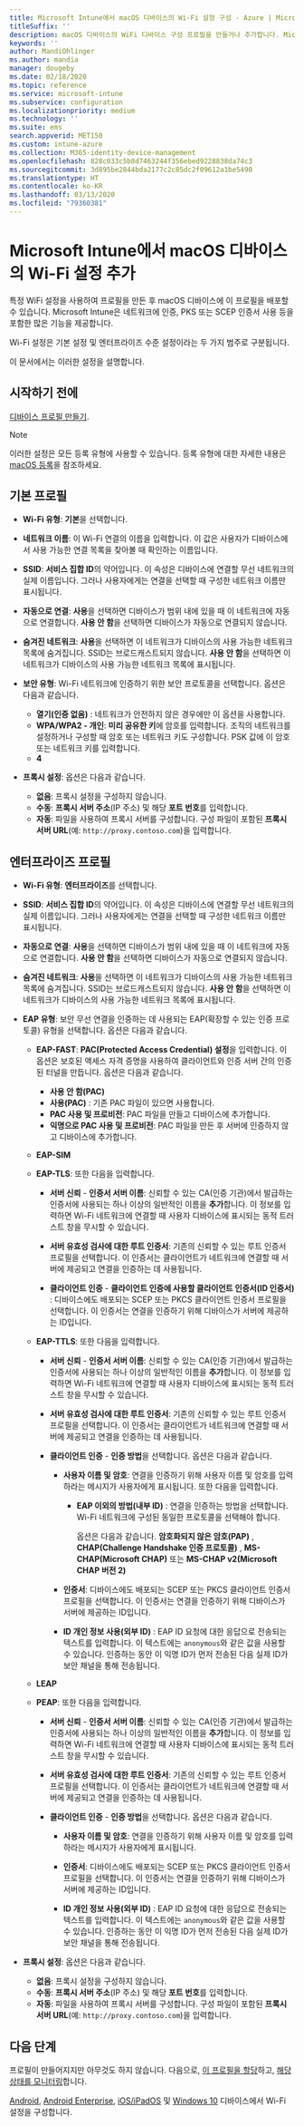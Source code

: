 ```yaml
---
title: Microsoft Intune에서 macOS 디바이스의 Wi-Fi 설정 구성 - Azure | Microsoft Docs
titleSuffix: ''
description: macOS 디바이스의 WiFi 디바이스 구성 프로필을 만들거나 추가합니다. Microsoft Intune에서 인증서 추가, EAP 유형 선택 및 인증 방법 선택을 포함하여 다양한 설정을 확인합니다.
keywords: ''
author: MandiOhlinger
ms.author: mandia
manager: dougeby
ms.date: 02/18/2020
ms.topic: reference
ms.service: microsoft-intune
ms.subservice: configuration
ms.localizationpriority: medium
ms.technology: ''
ms.suite: ems
search.appverid: MET150
ms.custom: intune-azure
ms.collection: M365-identity-device-management
ms.openlocfilehash: 828c033c5b8d7463244f356ebed9228838da74c3
ms.sourcegitcommit: 3d895be2844bda2177c2c85dc2f09612a1be5490
ms.translationtype: HT
ms.contentlocale: ko-KR
ms.lasthandoff: 03/13/2020
ms.locfileid: "79360381"
---
```

# <a name="add-wi-fi-settings-for-macos-devices-in-microsoft-intune"></a>Microsoft Intune에서 macOS 디바이스의 Wi-Fi 설정 추가

특정 WiFi 설정을 사용하여 프로필을 만든 후 macOS 디바이스에 이 프로필을 배포할 수 있습니다. Microsoft Intune은 네트워크에 인증, PKS 또는 SCEP 인증서 사용 등을 포함한 많은 기능을 제공합니다.

Wi-Fi 설정은 기본 설정 및 엔터프라이즈 수준 설정이라는 두 가지 범주로 구분됩니다.

이 문서에서는 이러한 설정을 설명합니다.

## <a name="before-you-begin"></a>시작하기 전에

[디바이스 프로필 만들기](device-profile-create.md).

> [!NOTE]
> 이러한 설정은 모든 등록 유형에 사용할 수 있습니다. 등록 유형에 대한 자세한 내용은 [macOS 등록](../enrollment/macos-enroll.md)을 참조하세요.

## <a name="basic-profiles"></a>기본 프로필

- **Wi-Fi 유형**: **기본**을 선택합니다.
- **네트워크 이름**: 이 Wi-Fi 연결의 이름을 입력합니다. 이 값은 사용자가 디바이스에서 사용 가능한 연결 목록을 찾아볼 때 확인하는 이름입니다.
- **SSID**: **서비스 집합 ID**의 약어입니다. 이 속성은 디바이스에 연결할 무선 네트워크의 실제 이름입니다. 그러나 사용자에게는 연결을 선택할 때 구성한 네트워크 이름만 표시됩니다.
- **자동으로 연결**: **사용**을 선택하면 디바이스가 범위 내에 있을 때 이 네트워크에 자동으로 연결합니다. **사용 안 함**을 선택하면 디바이스가 자동으로 연결되지 않습니다.
- **숨겨진 네트워크**: **사용**을 선택하면 이 네트워크가 디바이스의 사용 가능한 네트워크 목록에 숨겨집니다. SSID는 브로드캐스트되지 않습니다. **사용 안 함**을 선택하면 이 네트워크가 디바이스의 사용 가능한 네트워크 목록에 표시됩니다.
- **보안 유형**: Wi-Fi 네트워크에 인증하기 위한 보안 프로토콜을 선택합니다. 옵션은 다음과 같습니다.

  - **열기(인증 없음)** : 네트워크가 안전하지 않은 경우에만 이 옵션을 사용합니다.
  - **WPA/WPA2 - 개인**: **미리 공유한 키**에 암호를 입력합니다. 조직의 네트워크를 설정하거나 구성할 때 암호 또는 네트워크 키도 구성합니다. PSK 값에 이 암호 또는 네트워크 키를 입력합니다.
  - **4**

- **프록시 설정**: 옵션은 다음과 같습니다.
  - **없음**: 프록시 설정을 구성하지 않습니다.
  - **수동**: **프록시 서버 주소**(IP 주소) 및 해당 **포트 번호**를 입력합니다.
  - **자동**: 파일을 사용하여 프록시 서버를 구성합니다. 구성 파일이 포함된 **프록시 서버 URL**(예: `http://proxy.contoso.com`)을 입력합니다.

## <a name="enterprise-profiles"></a>엔터프라이즈 프로필

- **Wi-Fi 유형**: **엔터프라이즈**를 선택합니다.
- **SSID**: **서비스 집합 ID**의 약어입니다. 이 속성은 디바이스에 연결할 무선 네트워크의 실제 이름입니다. 그러나 사용자에게는 연결을 선택할 때 구성한 네트워크 이름만 표시됩니다.
- **자동으로 연결**: **사용**을 선택하면 디바이스가 범위 내에 있을 때 이 네트워크에 자동으로 연결합니다. **사용 안 함**을 선택하면 디바이스가 자동으로 연결되지 않습니다.
- **숨겨진 네트워크**: **사용**을 선택하면 이 네트워크가 디바이스의 사용 가능한 네트워크 목록에 숨겨집니다. SSID는 브로드캐스트되지 않습니다. **사용 안 함**을 선택하면 이 네트워크가 디바이스의 사용 가능한 네트워크 목록에 표시됩니다.

- **EAP 유형**: 보안 무선 연결을 인증하는 데 사용되는 EAP(확장할 수 있는 인증 프로토콜) 유형을 선택합니다. 옵션은 다음과 같습니다.

  - **EAP-FAST**: **PAC(Protected Access Credential) 설정**을 입력합니다. 이 옵션은 보호된 액세스 자격 증명을 사용하여 클라이언트와 인증 서버 간의 인증된 터널을 만듭니다. 옵션은 다음과 같습니다.
    - **사용 안 함(PAC)**
    - **사용(PAC)** : 기존 PAC 파일이 있으면 사용합니다.
    - **PAC 사용 및 프로비전**: PAC 파일을 만들고 디바이스에 추가합니다.
    - **익명으로 PAC 사용 및 프로비전**: PAC 파일을 만든 후 서버에 인증하지 않고 디바이스에 추가합니다.

  - **EAP-SIM**

  - **EAP-TLS**: 또한 다음을 입력합니다.

    - **서버 신뢰** - **인증서 서버 이름**: 신뢰할 수 있는 CA(인증 기관)에서 발급하는 인증서에 사용되는 하나 이상의 일반적인 이름을 **추가**합니다. 이 정보를 입력하면 Wi-Fi 네트워크에 연결할 때 사용자 디바이스에 표시되는 동적 트러스트 창을 무시할 수 있습니다.
    - **서버 유효성 검사에 대한 루트 인증서**: 기존의 신뢰할 수 있는 루트 인증서 프로필을 선택합니다. 이 인증서는 클라이언트가 네트워크에 연결할 때 서버에 제공되고 연결을 인증하는 데 사용됩니다.

    - **클라이언트 인증** - **클라이언트 인증에 사용할 클라이언트 인증서(ID 인증서)** : 디바이스에도 배포되는 SCEP 또는 PKCS 클라이언트 인증서 프로필을 선택합니다. 이 인증서는 연결을 인증하기 위해 디바이스가 서버에 제공하는 ID입니다.

  - **EAP-TTLS**: 또한 다음을 입력합니다.

    - **서버 신뢰** - **인증서 서버 이름**: 신뢰할 수 있는 CA(인증 기관)에서 발급하는 인증서에 사용되는 하나 이상의 일반적인 이름을 **추가**합니다. 이 정보를 입력하면 Wi-Fi 네트워크에 연결할 때 사용자 디바이스에 표시되는 동적 트러스트 창을 무시할 수 있습니다.
    - **서버 유효성 검사에 대한 루트 인증서**: 기존의 신뢰할 수 있는 루트 인증서 프로필을 선택합니다. 이 인증서는 클라이언트가 네트워크에 연결할 때 서버에 제공되고 연결을 인증하는 데 사용됩니다.

    - **클라이언트 인증** - **인증 방법**을 선택합니다. 옵션은 다음과 같습니다.

      - **사용자 이름 및 암호**: 연결을 인증하기 위해 사용자 이름 및 암호를 입력하라는 메시지가 사용자에게 표시됩니다. 또한 다음을 입력합니다.
        - **EAP 이외의 방법(내부 ID)** : 연결을 인증하는 방법을 선택합니다. Wi-Fi 네트워크에 구성된 동일한 프로토콜을 선택해야 합니다.

          옵션은 다음과 같습니다. **암호화되지 않은 암호(PAP)** , **CHAP(Challenge Handshake 인증 프로토콜)** , **MS-CHAP(Microsoft CHAP)** 또는 **MS-CHAP v2(Microsoft CHAP 버전 2)**

      - **인증서**: 디바이스에도 배포되는 SCEP 또는 PKCS 클라이언트 인증서 프로필을 선택합니다. 이 인증서는 연결을 인증하기 위해 디바이스가 서버에 제공하는 ID입니다.

      - **ID 개인 정보 사용(외부 ID)** : EAP ID 요청에 대한 응답으로 전송되는 텍스트를 입력합니다. 이 텍스트에는 `anonymous`와 같은 값을 사용할 수 있습니다. 인증하는 동안 이 익명 ID가 먼저 전송된 다음 실제 ID가 보안 채널을 통해 전송됩니다.

  - **LEAP**

  - **PEAP**: 또한 다음을 입력합니다.

    - **서버 신뢰** - **인증서 서버 이름**: 신뢰할 수 있는 CA(인증 기관)에서 발급하는 인증서에 사용되는 하나 이상의 일반적인 이름을 **추가**합니다. 이 정보를 입력하면 Wi-Fi 네트워크에 연결할 때 사용자 디바이스에 표시되는 동적 트러스트 창을 무시할 수 있습니다.
    - **서버 유효성 검사에 대한 루트 인증서**: 기존의 신뢰할 수 있는 루트 인증서 프로필을 선택합니다. 이 인증서는 클라이언트가 네트워크에 연결할 때 서버에 제공되고 연결을 인증하는 데 사용됩니다.

    - **클라이언트 인증** - **인증 방법**을 선택합니다. 옵션은 다음과 같습니다.

      - **사용자 이름 및 암호**: 연결을 인증하기 위해 사용자 이름 및 암호를 입력하라는 메시지가 사용자에게 표시됩니다. 

      - **인증서**: 디바이스에도 배포되는 SCEP 또는 PKCS 클라이언트 인증서 프로필을 선택합니다. 이 인증서는 연결을 인증하기 위해 디바이스가 서버에 제공하는 ID입니다.

      - **ID 개인 정보 사용(외부 ID)** : EAP ID 요청에 대한 응답으로 전송되는 텍스트를 입력합니다. 이 텍스트에는 `anonymous`와 같은 값을 사용할 수 있습니다. 인증하는 동안 이 익명 ID가 먼저 전송된 다음 실제 ID가 보안 채널을 통해 전송됩니다.

- **프록시 설정**: 옵션은 다음과 같습니다.
  - **없음**: 프록시 설정을 구성하지 않습니다.
  - **수동**: **프록시 서버 주소**(IP 주소) 및 해당 **포트 번호**를 입력합니다.
  - **자동**: 파일을 사용하여 프록시 서버를 구성합니다. 구성 파일이 포함된 **프록시 서버 URL**(예: `http://proxy.contoso.com`)을 입력합니다.

## <a name="next-steps"></a>다음 단계

프로필이 만들어지지만 아무것도 하지 않습니다. 다음으로, [이 프로필을 할당](device-profile-assign.md)하고, [해당 상태를 모니터링](device-profile-monitor.md)합니다.

[Android](wi-fi-settings-android.md), [Android Enterprise](wi-fi-settings-android-enterprise.md), [iOS/iPadOS](wi-fi-settings-ios.md) 및 [Windows 10](wi-fi-settings-windows.md) 디바이스에서 Wi-Fi 설정을 구성합니다.
